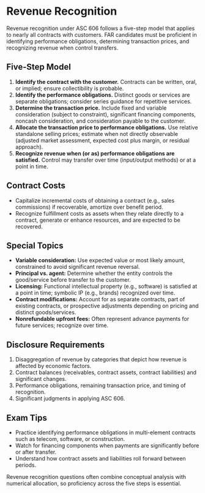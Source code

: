 # Revenue Recognition

Revenue recognition under ASC 606 follows a five-step model that applies to nearly all contracts with customers. FAR candidates must be proficient in identifying performance obligations, determining transaction prices, and recognizing revenue when control transfers.

## Five-Step Model

1. **Identify the contract with the customer.** Contracts can be written, oral, or implied; ensure collectibility is probable.
2. **Identify the performance obligations.** Distinct goods or services are separate obligations; consider series guidance for repetitive services.
3. **Determine the transaction price.** Include fixed and variable consideration (subject to constraint), significant financing components, noncash consideration, and consideration payable to the customer.
4. **Allocate the transaction price to performance obligations.** Use relative standalone selling prices; estimate when not directly observable (adjusted market assessment, expected cost plus margin, or residual approach).
5. **Recognize revenue when (or as) performance obligations are satisfied.** Control may transfer over time (input/output methods) or at a point in time.

## Contract Costs

- Capitalize incremental costs of obtaining a contract (e.g., sales commissions) if recoverable, amortize over benefit period.
- Recognize fulfillment costs as assets when they relate directly to a contract, generate or enhance resources, and are expected to be recovered.

## Special Topics

- **Variable consideration:** Use expected value or most likely amount, constrained to avoid significant revenue reversal.
- **Principal vs. agent:** Determine whether the entity controls the good/service before transfer to the customer.
- **Licensing:** Functional intellectual property (e.g., software) is satisfied at a point in time; symbolic IP (e.g., brands) recognized over time.
- **Contract modifications:** Account for as separate contracts, part of existing contracts, or prospective adjustments depending on pricing and distinct goods/services.
- **Nonrefundable upfront fees:** Often represent advance payments for future services; recognize over time.

## Disclosure Requirements

1. Disaggregation of revenue by categories that depict how revenue is affected by economic factors.
2. Contract balances (receivables, contract assets, contract liabilities) and significant changes.
3. Performance obligations, remaining transaction price, and timing of recognition.
4. Significant judgments in applying ASC 606.

## Exam Tips

- Practice identifying performance obligations in multi-element contracts such as telecom, software, or construction.
- Watch for financing components when payments are significantly before or after transfer.
- Understand how contract assets and liabilities roll forward between periods.

Revenue recognition questions often combine conceptual analysis with numerical allocation, so proficiency across the five steps is essential.
